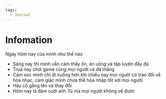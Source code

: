 ```yaml
---
tags:
  - Journal
---
```

# Infomation

Ngày hôm nay của mình như thế nào
- Sáng nay thì mình vẫn cảm thấy ổn, ăn uống và tập luyện đầy đủ
- Trưa nay chơi game cùng mọi người và đã thắng
- Cảm xúc mình chỉ đi xuống hơn khi chiều nay mọi người có trao đổi về hòa nhạc, cảm giác mình chưa thể hòa nhập tốt với mọi người
- Hãy cố gắng lên và thay đổi
- Hôm nay là đám cưới anh Tú mà mọi người không về được